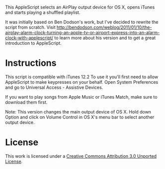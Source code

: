 This AppleScript selects an AirPlay output device for OS X, opens iTunes and starts playing a shuffled playlist. 

It was initially based on Ben Dodson's work, but I've decided to rewrite the script from scratch. 
Visit http://bendodson.com/weblog/2011/01/10/the-airplay-alarm-clock-turning-an-apple-tv-or-airport-express-into-an-alarm-clock-with-applescript/ to learn more about his version and to get a great introduction to AppleScript. 


Instructions
============

This script is compatible with iTunes 12.2 
To use it you'll first need to allow AppleScript to make keypresses on your behalf. Open System Preferences and go to Universal Access - Assistive Devices. 

If you want to play songs from Apple Music or iTunes Match, make sure to download them first. 

Note: This version changes the main output device of OS X. Hold down Option and click on Volume Control in OS X's menu bar to select another output device. 


License
=======

This work is licensed under a [Creative Commons Attribution 3.0 Unported License](http://creativecommons.org/licenses/by/3.0/).

